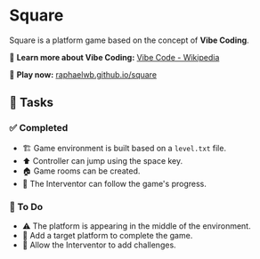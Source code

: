 # Square

Square is a platform game based on the concept of **Vibe Coding**.

🔗 **Learn more about Vibe Coding:** [Vibe Code - Wikipedia](https://en.wikipedia.org/wiki/Vibe_coding)

🔗 **Play now:** [raphaelwb.github.io/square](https://raphaelwb.github.io/square/)

## 📝 Tasks

### ✅ Completed
- 🏗️ Game environment is built based on a `level.txt` file.
- ⬆️ Controller can jump using the space key.
- 🏠 Game rooms can be created.
- 👀 The Interventor can follow the game's progress.

### 🔧 To Do
- ⚠️ The platform is appearing in the middle of the environment.
- 🎯 Add a target platform to complete the game.
- 🚧 Allow the Interventor to add challenges.
